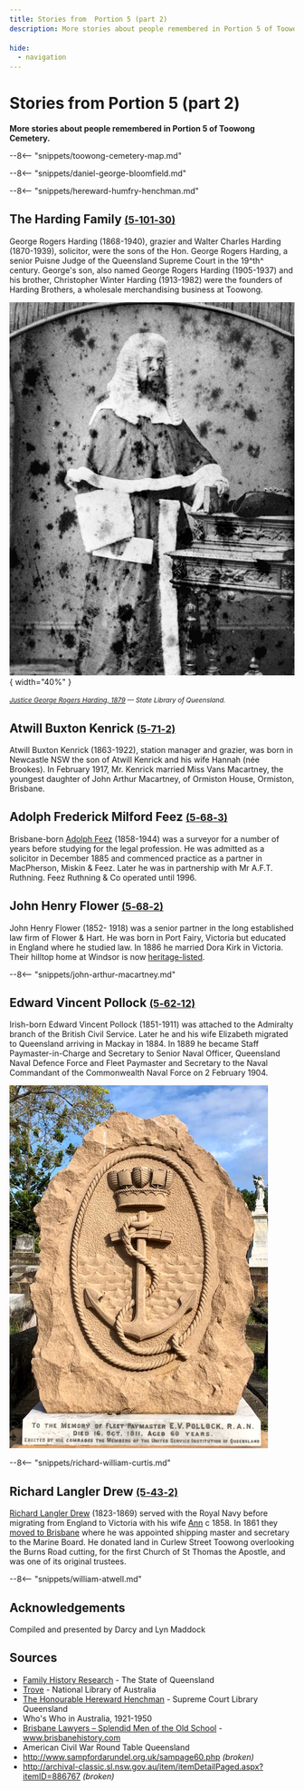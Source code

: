 ```yaml
---
title: Stories from  Portion 5 (part 2) 
description: More stories about people remembered in Portion 5 of Toowong Cemetery.

hide:
  - navigation
---
```


# Stories from Portion 5 (part 2)

**More stories about people remembered in Portion 5 of Toowong Cemetery.**

--8<-- "snippets/toowong-cemetery-map.md"

--8<-- "snippets/daniel-george-bloomfield.md"

--8<-- "snippets/hereward-humfry-henchman.md"

## The Harding Family <small>[(5‑101‑30)](https://brisbane.discovereverafter.com/profile/31757389 "Go to Memorial Information" )</small>

George Rogers Harding (1868-1940), grazier and Walter Charles Harding (1870-1939), solicitor, were the sons of the Hon. George Rogers Harding, a senior Puisne Judge of the Queensland Supreme Court in the 19^th^ century. George's son, also named George Rogers Harding (1905-1937) and his brother, Christopher Winter Harding (1913-1982) were the founders of Harding Brothers, a wholesale merchandising business at Toowong.

![Justice George Rogers Harding, 1879](../assets/justice-george-rogers-harding.jpg){ width="40%" } <!-- ![People outside the residence and store of T. Harding at Toowong](../assets/harding-store.jpg){ width="52.6%" } -->

*<small>[Justice George Rogers Harding, 1879](http://onesearch.slq.qld.gov.au/permalink/f/1upgmng/slq_alma21218166050002061) — State Library of Queensland.</small>* <!-- <br>
*<small>[People outside the residence and store of T. Harding at Toowong](http://onesearch.slq.qld.gov.au/permalink/f/1upgmng/slq_alma21289902580002061) — State Library of Queensland.</small>* -->

<!-- also http://onesearch.slq.qld.gov.au/permalink/f/1upgmng/slq_digitool66263 -->

## Atwill Buxton Kenrick <small>[(5‑71‑2)](https://brisbane.discovereverafter.com/profile/31804819 "Go to Memorial Information" )</small>

Atwill Buxton Kenrick (1863-1922), station manager and grazier, was born in Newcastle NSW the son of Atwill Kenrick and his wife Hannah (née Brookes). In February 1917, Mr. Kenrick married Miss Vans Macartney, the youngest daughter of John Arthur Macartney, of Ormiston House, Ormiston, Brisbane.

## Adolph Frederick Milford Feez <small>[(5‑68‑3)](https://brisbane.discovereverafter.com/profile/31668348 "Go to Memorial Information" )</small>

<!-- WRONG? FREDERIC -->

Brisbane-born [Adolph Feez](https://adb.anu.edu.au/biography/feez-adolph-frederick-6150) (1858-1944) was a surveyor for a number of years before studying for the legal profession. He was admitted as a solicitor in December 1885 and commenced practice as a partner in MacPherson, Miskin & Feez. Later he was in partnership with Mr A.F.T. Ruthning. Feez Ruthning & Co operated until 1996.

## John Henry Flower <small>[(5‑68‑2)](https://brisbane.discovereverafter.com/profile/31894764 "Go to Memorial Information" )</small>

<!-- WRONG? 68 or 69? -->

John Henry Flower (1852- 1918) was a senior partner in the long established law firm of Flower & Hart. He was born in Port Fairy, Victoria but educated in England where he studied law. In 1886 he married Dora Kirk in Victoria. Their hilltop home at Windsor is now [heritage-listed](https://apps.des.qld.gov.au/heritage-register/detail/?id=600351).

--8<-- "snippets/john-arthur-macartney.md"

## Edward Vincent Pollock <small>[(5‑62‑12)](https://brisbane.discovereverafter.com/profile/32002252 "Go to Memorial Information" )</small>

Irish-born Edward Vincent Pollock (1851-1911) was attached to the Admiralty branch of the British Civil Service. Later he and his wife Elizabeth migrated to Queensland arriving in Mackay in 1884. In 1889 he became Staff Paymaster-in-Charge and Secretary to Senior Naval Officer, Queensland Naval Defence Force and Fleet Paymaster and Secretary to the Naval Commandant of the Commonwealth Naval Force on 2 February 1904.

![Edward Vincent Pollock's headstone](../assets/anchor.jpg) 

--8<-- "snippets/richard-william-curtis.md"

## Richard Langler Drew <small>[(5‑43‑2)](https://brisbane.discovereverafter.com/profile/31729520 "Go to Memorial Information" )</small>

[Richard Langler Drew](https://adb.anu.edu.au/biography/drew-richard-langler-13302) (1823-1869) served with the Royal Navy before migrating from England to Victoria with his wife [Ann](https://adb.anu.edu.au/biography/drew-ann-anne-12893) c 1858. In 1861 they [moved to Brisbane](https://trove.nla.gov.au/newspaper/article/50044315) where he was appointed shipping master and secretary to the Marine Board. He donated land in Curlew Street Toowong overlooking the Burns Road cutting, for the first Church of St Thomas the Apostle, and was one of its original trustees.

--8<-- "snippets/william-atwell.md"

## Acknowledgements

Compiled and presented by Darcy and Lyn Maddock

## Sources

- [Family History Research](https://www.familyhistory.bdm.qld.gov.au) - The State of Queensland
- [Trove](https://trove.nla.gov.au) - National Library of Australia
- [The Honourable Hereward Henchman](https://www.sclqld.org.au/judicial-papers/judicial-profiles/profiles/hhhenchman) - Supreme Court Library Queensland
- Who's Who in Australia, 1921-1950 
- [Brisbane Lawyers – Splendid Men of the Old School](http://www.brisbanehistory.com/brisbane_lawyers.html) - www.brisbanehistory.com
- American Civil War Round Table Queensland 
- http://www.sampfordarundel.org.uk/sampage60.php *(broken)*
- http://archival-classic.sl.nsw.gov.au/item/itemDetailPaged.aspx?itemID=886767 *(broken)*


<!--
<div class="noprint" markdown="1">

## Brochure

**[Download this walk](../assets/guides/portion5-part2.pdf)** - designed to be printed and folded in half to make an A5 brochure.

</div>
-->
